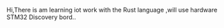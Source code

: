  Hi,There is am learning iot work with the Rust language ,will use hardware STM32 Discovery bord.. 
